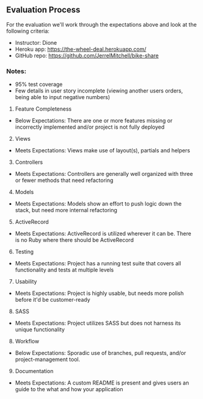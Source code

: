 ## Evaluation Process

For the evaluation we'll work through the expectations above and look at the following criteria:

- Instructor: Dione
- Heroku app: https://the-wheel-deal.herokuapp.com/
- GitHub repo: https://github.com/JerrelMitchell/bike-share 

### Notes:

- 95% test coverage
- Few details in user story incomplete (viewing another users orders, being able to input negative numbers)

1. Feature Completeness
* Below Expectations: There are one or more features missing or incorrectly implemented and/or project is not fully deployed

2. Views
* Meets Expectations: Views make use of layout(s), partials and helpers

3. Controllers
* Meets Expectations: Controllers are generally well organized with three or fewer methods that need refactoring

4. Models
* Meets Expectations: Models show an effort to push logic down the stack, but need more internal refactoring

5. ActiveRecord
* Meets Expectations: ActiveRecord is utilized wherever it can be. There is no Ruby where there should be ActiveRecord

6. Testing
* Meets Expectations: Project has a running test suite that covers all functionality and tests at multiple levels

7. Usability
* Meets Expectations: Project is highly usable, but needs more polish before it'd be customer-ready

8. SASS
* Meets Expectations: Project utilizes SASS but does not harness its unique functionality

8. Workflow
* Below Expectations: Sporadic use of branches, pull requests, and/or project-management tool.

9. Documentation
* Meets Expectations: A custom README is present and gives users an guide to the what and how your application

